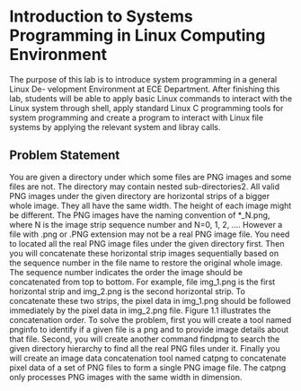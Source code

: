 # Introduction to Systems Programming in Linux Computing Environment

The purpose of this lab is to introduce system programming in a general Linux De- velopment Environment at ECE Department. After finishing this lab, students will be able to 
apply basic Linux commands to interact with the Linux system through shell, 
apply standard Linux C programming tools for system programming and
create a program to interact with Linux file systems by applying the relevant system and libray calls.

## Problem Statement

You are given a directory under which some
files are PNG images and some files are not. The
directory may contain nested sub-directories2.
All valid PNG images under the given directory are horizontal strips of a bigger whole image. They all have the same width. The height of each image might be different. The PNG images have the naming convention of *_N.png,
where N is the image strip sequence number and
N=0, 1, 2, .... However a file with .png or
.PNG extension may not be a real PNG image
file. You need to located all the real PNG image files under the given directory first. Then
you will concatenate these horizontal strip images sequentially based on the sequence number in the file name to restore the original whole
image. The sequence number indicates the order the image should be concatenated from top
to bottom. For example, file img_1.png is the first horizontal strip and img_2.png is the second horizontal strip. To concatenate these two strips, the pixel data in img_1.png should be followed immediately by the pixel data in img_2.png file. Figure 1.1 illustrates the concatenation order. To solve the problem, first you will create a tool named pnginfo to identify if a given file is a png and to provide image details about that file. Second, you will create another command findpng to search the given directory hierarchy to find all the real PNG files under it. Finally you will create an image data concatenation tool named catpng to concatenate pixel data of a set of PNG files to form a single PNG image file. The catpng only processes PNG images with the same width in dimension.
